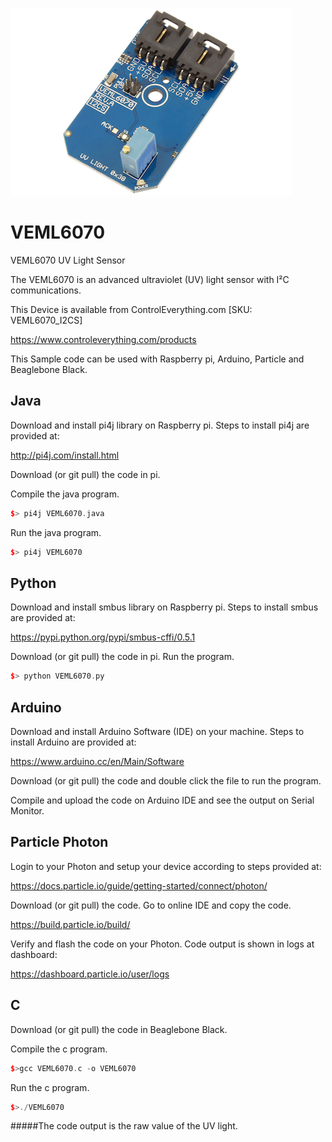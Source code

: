 [![VEML6070](VEML6070_I2CS.png)](https://www.controleverything.com/products)
# VEML6070
VEML6070 UV Light Sensor

The VEML6070 is an advanced ultraviolet (UV) light sensor with I²C communications.

This Device is available from ControlEverything.com [SKU: VEML6070_I2CS]

https://www.controleverything.com/products

This Sample code can be used with Raspberry pi, Arduino, Particle and Beaglebone Black.

## Java
Download and install pi4j library on Raspberry pi. Steps to install pi4j are provided at:

http://pi4j.com/install.html

Download (or git pull) the code in pi.

Compile the java program.
```cpp
$> pi4j VEML6070.java
```

Run the java program.
```cpp
$> pi4j VEML6070
```

## Python
Download and install smbus library on Raspberry pi. Steps to install smbus are provided at:

https://pypi.python.org/pypi/smbus-cffi/0.5.1

Download (or git pull) the code in pi. Run the program.

```cpp
$> python VEML6070.py
```

## Arduino
Download and install Arduino Software (IDE) on your machine. Steps to install Arduino are provided at:

https://www.arduino.cc/en/Main/Software

Download (or git pull) the code and double click the file to run the program.

Compile and upload the code on Arduino IDE and see the output on Serial Monitor.


## Particle Photon

Login to your Photon and setup your device according to steps provided at:

https://docs.particle.io/guide/getting-started/connect/photon/

Download (or git pull) the code. Go to online IDE and copy the code.

https://build.particle.io/build/

Verify and flash the code on your Photon. Code output is shown in logs at dashboard:

https://dashboard.particle.io/user/logs


## C

Download (or git pull) the code in Beaglebone Black.

Compile the c program.
```cpp
$>gcc VEML6070.c -o VEML6070
```
Run the c program.
```cpp
$>./VEML6070
```
#####The code output is the raw value of the UV light.
